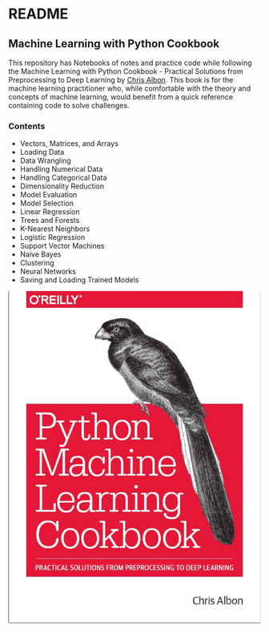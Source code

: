 # README

## Machine Learning with Python Cookbook

This repository has Notebooks of notes and practice code while following the
Machine Learning with Python Cookbook - Practical Solutions from Preprocessing to Deep Learning
by [Chris Albon](https://chrisalbon.com/). This book is for the machine learning practitioner
who, while comfortable with the theory and concepts of machine learning,
would benefit from a quick reference containing code to solve challenges.


### Contents
- Vectors, Matrices, and Arrays
- Loading Data
- Data Wrangling
- Handling Numerical Data
- Handling Categorical Data
- Dimensionality Reduction
- Model Evaluation
- Model Selection
- Linear Regression
- Trees and Forests
- K-Nearest Neighbors
- Logistic Regression
- Support Vector Machines
- Naive Bayes
- Clustering
- Neural Networks
- Saving and Loading Trained Models

![](https://github.com/Bluelord/ML_Cookbook/blob/f875955104ae6002ba91fe16e4a601e3bde4e009/Images/ML_cookbook_cover.JPG)
